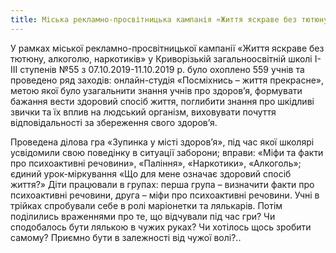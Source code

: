 ```yaml
---
title: Міська рекламно-просвітницька кампанія «Життя яскраве без тютюну, алкоголю, наркотиків»
---
```


У рамках міської рекламно-просвітницької кампанії «Життя яскраве без тютюну, алкоголю, наркотиків» у Криворізькій загальноосвітній школі І-ІІІ ступенів №55 з 07.10.2019-11.10.2019 р. було охоплено 559 учнів та проведено ряд заходів: онлайн-студія «Посміхнись – життя прекрасне», метою якої було узагальнити знання учнів про здоров’я, формувати бажання вести здоровий спосіб життя, поглибити знання про шкідливі звички та їх вплив на людський організм, виховувати почуття відповідальності за збереження свого здоров’я.

Проведена ділова гра «Зупинка у місті здоров’я», під час якої школярі усвідомили свою поведінку в ситуації заборони; вправи: «Міфи та факти про психоактивні речовини», «Паління», «Наркотики», «Алкоголь»; єдиний урок-міркування «Що для мене означає здоровий спосіб життя?» Діти працювали в групах: перша група – визначити факти про психоактивні речовини, друга – міфи про психоактивні речовини. Учні в трійках спробували себе в ролі маріонетки та лялькарів. Потім поділились враженнями про те, що відчували під час гри? Чи сподобалось бути лялькою в чужих руках? Чи хотілось щось зробити самому? Приємно бути в залежності від чужої волі?..

<slideshow></slideshow>

